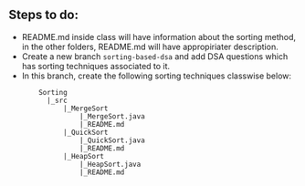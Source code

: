 ## Steps to do:
  - README.md inside class will have information about the sorting method, in the other folders, README.md will have appropiriater description.
  - Create a new branch `sorting-based-dsa` and add DSA questions which has sorting techniques associated to it.
  - In this branch, create the following sorting techniques classwise below:
    ```
        Sorting
          |_src
              |_MergeSort
                  |_MergeSort.java
                  |_README.md
              |_QuickSort
                  |_QuickSort.java
                  |_README.md
              |_HeapSort
                  |_HeapSort.java
                  |_README.md
    ```
          
